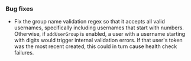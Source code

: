 ### Bug fixes

- Fix the group name validation regex so that it accepts all valid usernames, specifically including usernames that start with numbers. Otherwise, if `addUserGroup` is enabled, a user with a username starting with digits would trigger internal validation errors. If that user's token was the most recent created, this could in turn cause health check failures.
